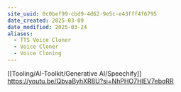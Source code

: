```yaml
---
site_uuid: 0c0bef99-cbd9-4d62-9e5c-e43fff4f6795
date_created: 2025-03-09
date_modified: 2025-03-24
aliases:
  - TTS Voice Cloner
  - Voice Cloner
  - Voice Cloning
---
```



[[Tooling/AI-Toolkit/Generative AI/Speechify]]
https://youtu.be/QbvaByhXR8U?si=NhPHO7HlEV7ebqRR

